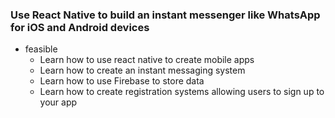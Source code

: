 ### Use React Native to build an instant messenger like WhatsApp for iOS and Android devices- feasible  + Learn how to use react native to create mobile apps  + Learn how to create an instant messaging system  + Learn how to use Firebase to store data  + Learn how to create registration systems allowing users to sign up to your app